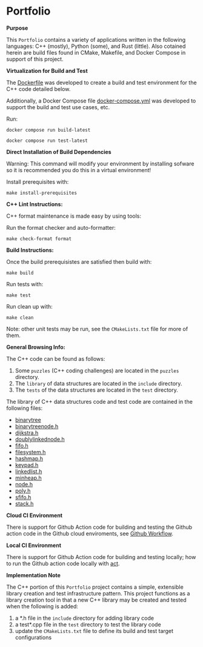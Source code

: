 # Portfolio

**Purpose**

This `Portfolio` contains a variety of applications written in the following languages: C++ (mostly), Python (some), and Rust (little).  Also cotained herein are build files found in CMake, Makefile, and Docker Compose in support of this project.

**Virtualization for Build and Test**

The [Dockerfile](Dockerfile) was developed to create a build and test environment for the C++ code detailed below.

Additionally, a Docker Compose file [docker-compose.yml](docker-compose.yml) was developed to support the build and test use cases, etc.

Run:

  `docker compose run build-latest`

  `docker compose run test-latest`

**Direct Installation of Build Dependencies**

Warning: This command will modify your environment by installing sofware so it is recommended you do this in a virtual environment!

Install prerequisites with:

  `make install-prerequisites`

**C++ Lint Instructions:**

C++ format maintenance is made easy by using tools:

Run the format checker and auto-formatter:

  `make check-format format`

**Build Instructions:**

Once the build prerequisistes are satisfied then build with:

  `make build`

Run tests with:

  `make test`

Run clean up with:

  `make clean`

Note: other unit tests may be run, see the `CMakeLists.txt` file for more of them.

**General Browsing Info:**

The C++ code can be found as follows:

1. Some `puzzles` (C++ coding challenges) are located in the `puzzles` directory.
2. The `library` of data structures are located in the `include` directory.
2. The `tests` of the data structures are located in the `test` directory.

The library of C++ data structures code and test code are contained in the following files:

* [binarytree](include/binarytree.h)
* [binarytreenode.h](include/binarytreenode.h)
* [dijkstra.h](include/dijkstra.h)
* [doublylinkednode.h](include/doublylinkednode.h)
* [fifo.h](include/fifo.h)
* [filesystem.h](include/filesystem.h)
* [hashmap.h](include/hashmap.h)
* [keypad.h](include/keypad.h)
* [linkedlist.h](include/linkedlist.h)
* [minheap.h](include/minheap.h)
* [node.h](include/node.h)
* [poly.h](include/poly.h)
* [sfifo.h](include/sfifo.h)
* [stack.h](include/stack.h)

**Cloud CI Environment**

There is support for Github Action code for building and testing the Github action code in the Github cloud enviroments, see [Github Workflow](.github/workflows/cmake-single-platform.yml).

**Local CI Environment**

There is support for Github Action code for building and testing locally; how to run the Github action code locally with [act](https://github.com/nektos/act).

**Implementation Note**

The C++ portion of this `Portfolio` project contains a simple, extensible library creation and test infrastructure pattern.  This project functions as a library creation tool in that a new C++ library may be created and tested when the following is added:
1. a *.h file in the `include` directory for adding library code
2. a test*.cpp file in the `test` directory to test the library code
3. update the `CMakeLists.txt` file to define its build and test target configurations
